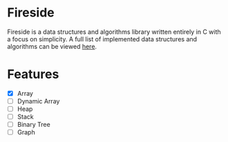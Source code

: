 # Fireside
Fireside is a data structures and algorithms library written entirely in C with a focus on simplicity. A full list of implemented data structures and algorithms can be viewed [here](#features).

# Features
- [x] Array
- [ ] Dynamic Array
- [ ] Heap
- [ ] Stack
- [ ] Binary Tree
- [ ] Graph
